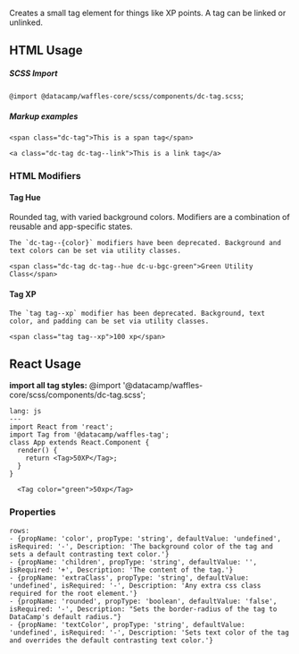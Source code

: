Creates a small tag element for things like XP points. A tag can be linked or unlinked. 

## HTML Usage

##### SCSS Import
`@import @datacamp/waffles-core/scss/components/dc-tag.scss`;

##### Markup examples

```html|show-source
<span class="dc-tag">This is a span tag</span>
```

```html|show-source
<a class="dc-tag dc-tag--link">This is a link tag</a>
```

### HTML Modifiers

#### Tag Hue

Rounded tag, with varied background colors. Modifiers are a combination of reusable and app-specific states.

```hint
The `dc-tag--{color}` modifiers have been deprecated. Background and text colors can be set via utility classes.
```

```html|show-source
<span class="dc-tag dc-tag--hue dc-u-bgc-green">Green Utility Class</span>
```

#### Tag XP

```hint|warning
The `tag tag--xp` modifier has been deprecated. Background, text color, and padding can be set via utility classes.
```
```html|show-source
<span class="tag tag--xp">100 xp</span>
```

## React Usage

**import all tag styles:** @import '@datacamp/waffles-core/scss/components/dc-tag.scss';

```code
lang: js
---
import React from 'react';
import Tag from '@datacamp/waffles-tag';
class App extends React.Component {
  render() {
    return <Tag>50XP</Tag>;
  }
}
```

```react|show-source
  <Tag color="green">50xp</Tag>
```

### Properties

```table
rows:
- {propName: 'color', propType: 'string', defaultValue: 'undefined', isRequired: '-', Description: 'The background color of the tag and sets a default contrasting text color.'}
- {propName: 'children', propType: 'string', defaultValue: '', isRequired: '+', Description: 'The content of the tag.'}
- {propName: 'extraClass', propType: 'string', defaultValue: 'undefined', isRequired: '-', Description: 'Any extra css class required for the root element.'}
- {propName: 'rounded', propType: 'boolean', defaultValue: 'false', isRequired: '-', Description: "Sets the border-radius of the tag to DataCamp's default radius."}
- {propName: 'textColor', propType: 'string', defaultValue: 'undefined', isRequired: '-', Description: 'Sets text color of the tag and overrides the default contrasting text color.'}
```
